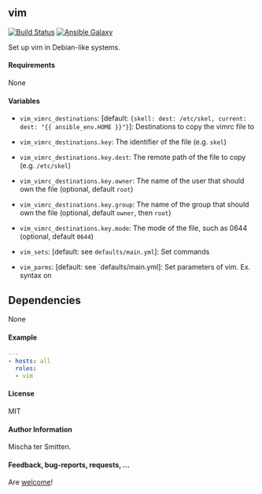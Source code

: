 ## vim

[![Build Status](https://travis-ci.org/Oefenweb/ansible-vim.svg?branch=master)](https://travis-ci.org/Oefenweb/ansible-vim) [![Ansible Galaxy](http://img.shields.io/badge/ansible--galaxy-vim-blue.svg)](https://galaxy.ansible.com/Oefenweb/vim)

Set up vim in Debian-like systems.

#### Requirements

None

#### Variables

* `vim_vimrc_destinations`: [default: `{skell: dest: /etc/skel, current: dest: "{{ ansible_env.HOME }}"}`]: Destinations to copy the vimrc file to
* `vim_vimrc_destinations.key`: The identifier of the file (e.g. `skel`)
* `vim_vimrc_destinations.key.dest`: The remote path of the file to copy (e.g. `/etc/skel`)
* `vim_vimrc_destinations.key.owner`: The name of the user that should own the file (optional, default `root`)
* `vim_vimrc_destinations.key.group`: The name of the group that should own the file (optional, default `owner`, then `root`)
* `vim_vimrc_destinations.key.mode`: The mode of the file, such as 0644 (optional, default `0644`)

* `vim_sets`: [default: see `defaults/main.yml`]: Set commands
* `vim_parms`: [default: see `defaults/main.yml]: Set parameters of vim. Ex. syntax on

## Dependencies

None

#### Example

```yaml
---
- hosts: all
  roles:
  - vim
```

#### License

MIT

#### Author Information

Mischa ter Smitten.


#### Feedback, bug-reports, requests, ...

Are [welcome](https://github.com/Oefenweb/ansible-vim/issues)!
